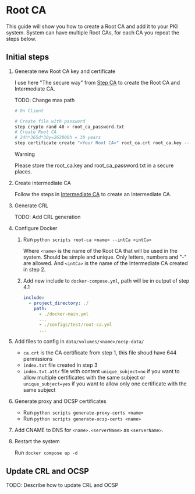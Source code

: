 # Root CA

This guide will show you how to create a Root CA and add it to your PKI system.
System can have multiple Root CAs, for each CA you repeat the steps below.

## Initial steps

1. Generate new Root CA key and certificate

    I use here "The secure way" from [Step CA](https://smallstep.com/docs/tutorials/intermediate-ca-new-ca/) to create the Root CA and Intermediate CA.

    TODO: Change max path

    ```bash
    # On Client

    # Create file with password
    step crypto rand 40 > root_ca_password.txt
    # Create Root CA
    # 24h*365d*30y=262800h = 30 years
    step certificate create "<Your Root CA>" root_ca.crt root_ca.key --profile root-ca --not-after 262800h --password-file root_ca_password.txt
    ```

    > [!WARNING]
    > Please store the root_ca.key and root_ca_password.txt in a secure places.

2. Create intermediate CA

    Follow the steps in [Intermediate CA](./intermediate-ca.md) to create an Intermediate CA.

3. Generate CRL

    TODO: Add CRL generation

4. Configure Docker

    1. Run `python scripts root-ca <name> --intCa <intCa>`

        Where `<name>` is the name of the Root CA that will be used in the system. Should be simple and unique. Only letters, numbers and "-" are allowed.
        And `<intCa>` is the name of the Intermediate CA created in step 2. 

    2. Add new include to `docker-compose.yml`, path will be in output of step 4.1
        ```yaml
        include:
          - project_directory: ./
            path: 
              - ./docker-main.yml
              ...
              - ./configs/test/root-ca.yml
              ...
        ```

5. Add files to config in `data/volumes/<name>/ocsp-data/`

    - `ca.crt` is the CA certificate from step 1, this file shoud have 644 permissions
    - `index.txt` file created in step 3
    - `index.txt.attr` file with content `unique_subject=no` if you want to allow multiple certificates with the same subject or `unique_subject=yes` if you want to allow only one certificate with the same subject

6. Generate proxy and OCSP certificates

    - Run `python scripts generate-proxy-certs <name>`
    - Run `python scripts generate-ocsp-certs <name>`

7. Add CNAME to DNS for `<name>.<serverName>` as `<serverName>`.

8. Restart the system

    Run `docker compose up -d`


## Update CRL and OCSP

TODO: Describe how to update CRL and OCSP
